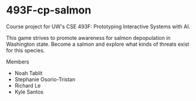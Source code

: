 # 493F-cp-salmon
Course project for UW's CSE 493F: Prototyping Interactive Systems with AI.

This game strives to promote awareness for salmon depopulation in Washington state. 
Become a salmon and explore what kinds of threats exist for this species.

Members
- Noah Tablit
- Stephanie Osorio-Tristan
- Richard Le
- Kyle Santos
